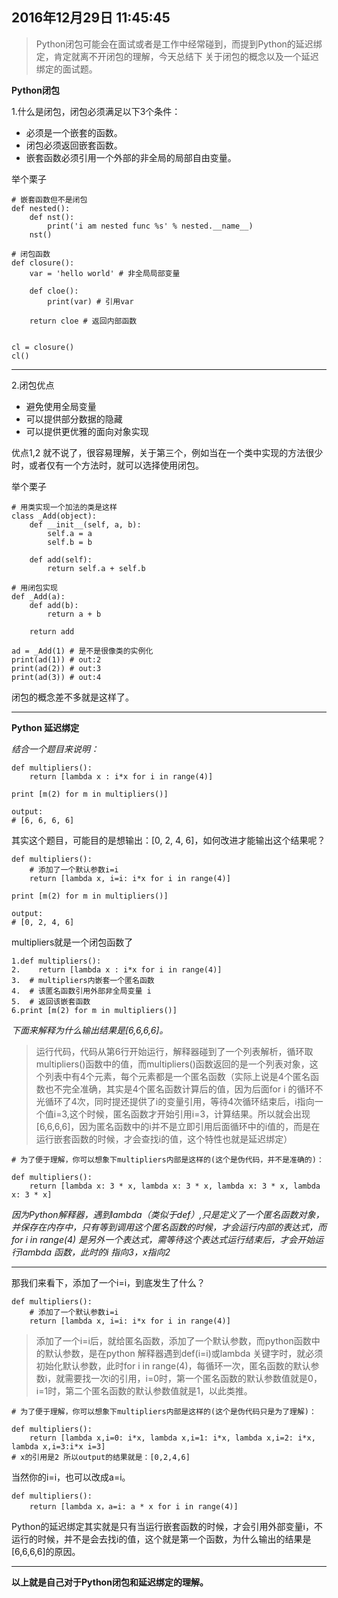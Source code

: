 2016年12月29日 11:45:45
---
> Python闭包可能会在面试或者是工作中经常碰到，而提到Python的延迟绑定，肯定就离不开闭包的理解，今天总结下 关于闭包的概念以及一个延迟绑定的面试题。

**Python闭包**

1.什么是闭包，闭包必须满足以下3个条件：

 - 必须是一个嵌套的函数。
 - 闭包必须返回嵌套函数。
 - 嵌套函数必须引用一个外部的非全局的局部自由变量。

举个栗子
```
# 嵌套函数但不是闭包
def nested():
	def nst():
		print('i am nested func %s' % nested.__name__)
	nst()

# 闭包函数
def closure():
	var = 'hello world' # 非全局局部变量

	def cloe():
		print(var) # 引用var

	return cloe # 返回内部函数


cl = closure()
cl()

```


----------


2.闭包优点

 - 避免使用全局变量
 - 可以提供部分数据的隐藏
 - 可以提供更优雅的面向对象实现

优点1,2 就不说了，很容易理解，关于第三个，例如当在一个类中实现的方法很少时，或者仅有一个方法时，就可以选择使用闭包。

举个栗子

```
# 用类实现一个加法的类是这样
class _Add(object):
	def __init__(self, a, b):
		self.a = a
		self.b = b

	def add(self):
		return self.a + self.b

# 用闭包实现
def _Add(a):
	def add(b):
		return a + b

	return add	

ad = _Add(1) # 是不是很像类的实例化
print(ad(1)) # out:2
print(ad(2)) # out:3
print(ad(3)) # out:4
```

闭包的概念差不多就是这样了。

----------

**Python 延迟绑定**

*结合一个题目来说明：*

```
def multipliers():
    return [lambda x : i*x for i in range(4)]

print [m(2) for m in multipliers()] 

output:
# [6, 6, 6, 6]

```
其实这个题目，可能目的是想输出：[0, 2, 4, 6]，如何改进才能输出这个结果呢？

```
def multipliers():
	# 添加了一个默认参数i=i
    return [lambda x, i=i: i*x for i in range(4)]

print [m(2) for m in multipliers()] 

output:
# [0, 2, 4, 6]
```

multipliers就是一个闭包函数了

```
1.def multipliers():
2.    return [lambda x : i*x for i in range(4)]
3.	# multipliers内嵌套一个匿名函数
4.	# 该匿名函数引用外部非全局变量 i
5.	# 返回该嵌套函数
6.print [m(2) for m in multipliers()]
```
*下面来解释为什么输出结果是[6,6,6,6]。*

> 运行代码，代码从第6行开始运行，解释器碰到了一个列表解析，循环取multipliers()函数中的值，而multipliers()函数返回的是一个列表对象，这个列表中有4个元素，每个元素都是一个匿名函数（实际上说是4个匿名函数也不完全准确，其实是4个匿名函数计算后的值，因为后面for i 的循环不光循环了4次，同时提还提供了i的变量引用，等待4次循环结束后，i指向一个值i=3,这个时候，匿名函数才开始引用i=3，计算结果。所以就会出现[6,6,6,6]，因为匿名函数中的i并不是立即引用后面循环中的i值的，而是在运行嵌套函数的时候，才会查找i的值，这个特性也就是延迟绑定）

```
# 为了便于理解，你可以想象下multipliers内部是这样的(这个是伪代码，并不是准确的)：

def multipliers():
	return [lambda x: 3 * x, lambda x: 3 * x, lambda x: 3 * x, lambda x: 3 * x]
```
*因为Python解释器，遇到lambda（类似于def）,只是定义了一个匿名函数对象，并保存在内存中，只有等到调用这个匿名函数的时候，才会运行内部的表达式，而for i in range(4) 是另外一个表达式，需等待这个表达式运行结束后，才会开始运行lambda 函数，此时的i 指向3，x指向2*


----------
那我们来看下，添加了一个i=i，到底发生了什么？
```
def multipliers():
	# 添加了一个默认参数i=i
    return [lambda x, i=i: i*x for i in range(4)]
```

> 添加了一个i=i后，就给匿名函数，添加了一个默认参数，而python函数中的默认参数，是在python 解释器遇到def(i=i)或lambda 关键字时，就必须初始化默认参数，此时for i in range(4)，每循环一次，匿名函数的默认参数i，就需要找一次i的引用，i=0时，第一个匿名函数的默认参数值就是0，i=1时，第二个匿名函数的默认参数值就是1，以此类推。

```
# 为了便于理解，你可以想象下multipliers内部是这样的(这个是伪代码只是为了理解)：

def multipliers():
	return [lambda x,i=0: i*x, lambda x,i=1: i*x, lambda x,i=2: i*x, lambda x,i=3:i*x i=3]
# x的引用是2 所以output的结果就是：[0,2,4,6]
```

当然你的i=i，也可以改成a=i。

```
def multipliers():
	return [lambda x，a=i: a * x for i in range(4)]
```

Python的延迟绑定其实就是只有当运行嵌套函数的时候，才会引用外部变量i，不运行的时候，并不是会去找i的值，这个就是第一个函数，为什么输出的结果是[6,6,6,6]的原因。


----------
**以上就是自己对于Python闭包和延迟绑定的理解。**

